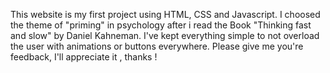 This website is my first project using HTML, CSS and Javascript.
I choosed the theme of "priming" in psychology after i read the Book "Thinking fast and slow" by Daniel Kahneman.
I've kept everything simple to not overload the user with animations or buttons everywhere.
Please give me you're feedback, I'll appreciate it , thanks !